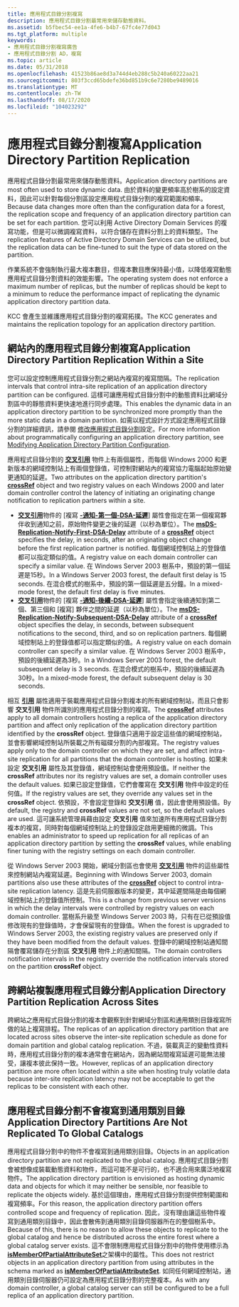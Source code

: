 ```yaml
---
title: 應用程式目錄分割複寫
description: 應用程式目錄分割最常用來儲存動態資料。
ms.assetid: b5fbec54-ee1a-4fe6-b4b7-67fc4e77d043
ms.tgt_platform: multiple
keywords:
- 應用程式目錄分割複寫廣告
- 應用程式目錄分割 AD，複寫
ms.topic: article
ms.date: 05/31/2018
ms.openlocfilehash: 41523b86ae8d3a744d4eb288c5b240a60222aa21
ms.sourcegitcommit: 803f3ccd65bdefe36bd851b9c6e7280be9489016
ms.translationtype: MT
ms.contentlocale: zh-TW
ms.lasthandoff: 08/17/2020
ms.locfileid: "104023292"
---
```

# <a name="application-directory-partition-replication"></a><span data-ttu-id="e5098-105">應用程式目錄分割複寫</span><span class="sxs-lookup"><span data-stu-id="e5098-105">Application Directory Partition Replication</span></span>

<span data-ttu-id="e5098-106">應用程式目錄分割最常用來儲存動態資料。</span><span class="sxs-lookup"><span data-stu-id="e5098-106">Application directory partitions are most often used to store dynamic data.</span></span> <span data-ttu-id="e5098-107">由於資料的變更頻率高於樹系的設定資料，因此可以針對每個分割區設定應用程式目錄分割的複寫範圍和頻率。</span><span class="sxs-lookup"><span data-stu-id="e5098-107">Because data changes more often than the configuration data for a forest, the replication scope and frequency of an application directory partition can be set for each partition.</span></span> <span data-ttu-id="e5098-108">您可以利用 Active Directory Domain Services 的複寫功能，但是可以微調複寫資料，以符合儲存在資料分割上的資料類型。</span><span class="sxs-lookup"><span data-stu-id="e5098-108">The replication features of Active Directory Domain Services can be utilized, but the replication data can be fine-tuned to suit the type of data stored on the partition.</span></span>

<span data-ttu-id="e5098-109">作業系統不會強制執行最大複本數目，但複本數目應保持最小值，以降低複寫動態應用程式目錄分割資料的效能影響。</span><span class="sxs-lookup"><span data-stu-id="e5098-109">The operating system does not enforce a maximum number of replicas, but the number of replicas should be kept to a minimum to reduce the performance impact of replicating the dynamic application directory partition data.</span></span>

<span data-ttu-id="e5098-110">KCC 會產生並維護應用程式目錄分割的複寫拓撲。</span><span class="sxs-lookup"><span data-stu-id="e5098-110">The KCC generates and maintains the replication topology for an application directory partition.</span></span>

## <a name="application-directory-partition-replication-within-a-site"></a><span data-ttu-id="e5098-111">網站內的應用程式目錄分割複寫</span><span class="sxs-lookup"><span data-stu-id="e5098-111">Application Directory Partition Replication Within a Site</span></span>

<span data-ttu-id="e5098-112">您可以設定控制應用程式目錄分割之網站內複寫的複寫間隔。</span><span class="sxs-lookup"><span data-stu-id="e5098-112">The replication intervals that control intra-site replication of an application directory partition can be configured.</span></span> <span data-ttu-id="e5098-113">這樣可讓應用程式目錄分割中的動態資料比網域分割區中的靜態資料更快速地進行同步處理。</span><span class="sxs-lookup"><span data-stu-id="e5098-113">This enables the dynamic data in an application directory partition to be synchronized more promptly than the more static data in a domain partition.</span></span> <span data-ttu-id="e5098-114">如需以程式設計方式設定應用程式目錄分割的詳細資訊，請參閱 [修改應用程式目錄分割](modifying-application-directory-partition-configuration.md)設定。</span><span class="sxs-lookup"><span data-stu-id="e5098-114">For more information about programmatically configuring an application directory partition, see [Modifying Application Directory Partition Configuration](modifying-application-directory-partition-configuration.md).</span></span>

<span data-ttu-id="e5098-115">應用程式目錄分割的 [**交叉引用**](/windows/desktop/ADSchema/c-crossref) 物件上有兩個屬性，而每個 Windows 2000 和更新版本的網域控制站上有兩個登錄值，可控制對網站內的複寫協力電腦起始原始變更通知的延遲。</span><span class="sxs-lookup"><span data-stu-id="e5098-115">Two attributes on the application directory partition's [**crossRef**](/windows/desktop/ADSchema/c-crossref) object and two registry values on each Windows 2000 and later domain controller control the latency of initiating an originating change notification to replication partners within a site.</span></span>

-   <span data-ttu-id="e5098-116">[**交叉引用**](/windows/desktop/ADSchema/c-crossref)物件的 [複寫 [**-通知-第一個-DSA-延遲**](/windows/desktop/ADSchema/a-msds-replication-notify-first-dsa-delay)] 屬性會指定在第一個複寫夥伴收到通知之前，原始物件變更之後的延遲（以秒為單位）。</span><span class="sxs-lookup"><span data-stu-id="e5098-116">The [**msDS-Replication-Notify-First-DSA-Delay**](/windows/desktop/ADSchema/a-msds-replication-notify-first-dsa-delay) attribute of a [**crossRef**](/windows/desktop/ADSchema/c-crossref) object specifies the delay, in seconds, after an originating object change before the first replication partner is notified.</span></span> <span data-ttu-id="e5098-117">每個網域控制站上的登錄值都可以指定類似的值。</span><span class="sxs-lookup"><span data-stu-id="e5098-117">A registry value on each domain controller can specify a similar value.</span></span> <span data-ttu-id="e5098-118">在 Windows Server 2003 樹系中，預設的第一個延遲是15秒。</span><span class="sxs-lookup"><span data-stu-id="e5098-118">In a Windows Server 2003 forest, the default first delay is 15 seconds.</span></span> <span data-ttu-id="e5098-119">在混合模式的樹系中，預設的第一個延遲是五分鐘。</span><span class="sxs-lookup"><span data-stu-id="e5098-119">In a mixed-mode forest, the default first delay is five minutes.</span></span>
-   <span data-ttu-id="e5098-120">[**交叉引用**](/windows/desktop/ADSchema/c-crossref)物件的 [複寫 [**-通知-後續-DSA-延遲**](/windows/desktop/ADSchema/a-msds-replication-notify-subsequent-dsa-delay)] 屬性會指定後續通知到第二個、第三個和 [複寫] 夥伴之間的延遲（以秒為單位）。</span><span class="sxs-lookup"><span data-stu-id="e5098-120">The [**msDS-Replication-Notify-Subsequent-DSA-Delay**](/windows/desktop/ADSchema/a-msds-replication-notify-subsequent-dsa-delay) attribute of a [**crossRef**](/windows/desktop/ADSchema/c-crossref) object specifies the delay, in seconds, between subsequent notifications to the second, third, and so on replication partners.</span></span> <span data-ttu-id="e5098-121">每個網域控制站上的登錄值都可以指定類似的值。</span><span class="sxs-lookup"><span data-stu-id="e5098-121">A registry value on each domain controller can specify a similar value.</span></span> <span data-ttu-id="e5098-122">在 Windows Server 2003 樹系中，預設的後續延遲為3秒。</span><span class="sxs-lookup"><span data-stu-id="e5098-122">In a Windows Server 2003 forest, the default subsequent delay is 3 seconds.</span></span> <span data-ttu-id="e5098-123">在混合模式的樹系中，預設的後續延遲為30秒。</span><span class="sxs-lookup"><span data-stu-id="e5098-123">In a mixed-mode forest, the default subsequent delay is 30 seconds.</span></span>

<span data-ttu-id="e5098-124">相互 [**引用**](/windows/desktop/ADSchema/c-crossref) 屬性適用于裝載應用程式目錄分割複本的所有網域控制站，而且只會影響 **交叉引用** 物件所識別的應用程式目錄分割的複寫。</span><span class="sxs-lookup"><span data-stu-id="e5098-124">The [**crossRef**](/windows/desktop/ADSchema/c-crossref) attributes apply to all domain controllers hosting a replica of the application directory partition and affect only replication of the application directory partition identified by the **crossRef** object.</span></span> <span data-ttu-id="e5098-125">登錄值只適用于設定這些值的網域控制站，並會影響網域控制站所裝載之所有磁碟分割的內部複寫。</span><span class="sxs-lookup"><span data-stu-id="e5098-125">The registry values apply only to the domain controller on which they are set, and affect intra-site replication for all partitions that the domain controller is hosting.</span></span> <span data-ttu-id="e5098-126">如果未設定 **交叉引用** 屬性及其登錄值，網域控制站會使用預設值。</span><span class="sxs-lookup"><span data-stu-id="e5098-126">If neither the **crossRef** attributes nor its registry values are set, a domain controller uses the default values.</span></span> <span data-ttu-id="e5098-127">如果已設定登錄值，它們會覆寫在 **交叉引用** 物件中設定的任何值。</span><span class="sxs-lookup"><span data-stu-id="e5098-127">If the registry values are set, they override any values set in the **crossRef** object.</span></span> <span data-ttu-id="e5098-128">依預設，不會設定登錄和 **交叉引用** 值，因此會使用預設值。</span><span class="sxs-lookup"><span data-stu-id="e5098-128">By default, the registry and **crossRef** values are not set, so the default values are used.</span></span> <span data-ttu-id="e5098-129">這可讓系統管理員藉由設定 **交叉引用** 值來加速所有應用程式目錄分割複本的複寫，同時對每個網域控制站上的登錄設定啟用更細微的微調。</span><span class="sxs-lookup"><span data-stu-id="e5098-129">This enables an administrator to speed up replication for all replicas of an application directory partition by setting the **crossRef** values, while enabling finer tuning with the registry settings on each domain controller.</span></span>

<span data-ttu-id="e5098-130">從 Windows Server 2003 開始，網域分割區也會使用 [**交叉引用**](/windows/desktop/ADSchema/c-crossref) 物件的這些屬性來控制網站內複寫延遲。</span><span class="sxs-lookup"><span data-stu-id="e5098-130">Beginning with Windows Server 2003, domain partitions also use these attributes of the [**crossRef**](/windows/desktop/ADSchema/c-crossref) object to control intra-site replication latency.</span></span> <span data-ttu-id="e5098-131">這是先前伺服器版本的變更，其中延遲間隔是由每個網域控制站上的登錄值所控制。</span><span class="sxs-lookup"><span data-stu-id="e5098-131">This is a change from previous server versions in which the delay intervals were controlled by registry values on each domain controller.</span></span> <span data-ttu-id="e5098-132">當樹系升級至 Windows Server 2003 時，只有在已從預設值修改現有的登錄值時，才會保留現有的登錄值。</span><span class="sxs-lookup"><span data-stu-id="e5098-132">When the forest is upgraded to Windows Server 2003, the existing registry values are preserved only if they have been modified from the default values.</span></span> <span data-ttu-id="e5098-133">登錄中的網域控制站通知間隔會覆寫儲存在分割區 **交叉引用** 物件上的通知間隔。</span><span class="sxs-lookup"><span data-stu-id="e5098-133">The domain controllers notification intervals in the registry override the notification intervals stored on the partition **crossRef** object.</span></span>

## <a name="application-directory-partition-replication-across-sites"></a><span data-ttu-id="e5098-134">跨網站複製應用程式目錄分割</span><span class="sxs-lookup"><span data-stu-id="e5098-134">Application Directory Partition Replication Across Sites</span></span>

<span data-ttu-id="e5098-135">跨網站之應用程式目錄分割的複本會觀察到針對網域分割區和通用類別目錄複寫所做的站上複寫排程。</span><span class="sxs-lookup"><span data-stu-id="e5098-135">The replicas of an application directory partition that are located across sites observe the inter-site replication schedule as done for domain partition and global catalog replication.</span></span> <span data-ttu-id="e5098-136">不過，裝載真正的變動性資料時，應用程式目錄分割的複本通常會在網站內，因為網站間複寫延遲可能無法接受，讓複本彼此保持一致。</span><span class="sxs-lookup"><span data-stu-id="e5098-136">However, replicas of an application directory partition are more often located within a site when hosting truly volatile data because inter-site replication latency may not be acceptable to get the replicas to be consistent with each other.</span></span>

## <a name="application-directory-partitions-are-not-replicated-to-global-catalogs"></a><span data-ttu-id="e5098-137">應用程式目錄分割不會複寫到通用類別目錄</span><span class="sxs-lookup"><span data-stu-id="e5098-137">Application Directory Partitions Are Not Replicated To Global Catalogs</span></span>

<span data-ttu-id="e5098-138">應用程式目錄分割中的物件不會複寫到通用類別目錄。</span><span class="sxs-lookup"><span data-stu-id="e5098-138">Objects in an application directory partition are not replicated to the global catalog.</span></span> <span data-ttu-id="e5098-139">應用程式目錄分割會被想像成裝載動態資料和物件，而這可能不是可行的，也不適合用來廣泛地複寫物件。</span><span class="sxs-lookup"><span data-stu-id="e5098-139">The application directory partition is envisioned as hosting dynamic data and objects for which it may neither be sensible, nor feasible to replicate the objects widely.</span></span> <span data-ttu-id="e5098-140">基於這個理由，應用程式目錄分割提供控制範圍和複寫頻率。</span><span class="sxs-lookup"><span data-stu-id="e5098-140">For this reason, the application directory partition offers controlled scope and frequency of replication.</span></span> <span data-ttu-id="e5098-141">因此，沒有理由讓這些物件複寫到通用類別目錄中，因此會散佈到通用類別目錄伺服器所在的整個樹系中。</span><span class="sxs-lookup"><span data-stu-id="e5098-141">Because of this, there is no reason to allow these objects to replicate to the global catalog and hence be distributed across the entire forest where a global catalog server exists.</span></span> <span data-ttu-id="e5098-142">這不會限制應用程式目錄分割中的物件使用標示為 [**isMemberOfPartialAttributeSet**](/windows/desktop/ADSchema/a-ismemberofpartialattributeset)之架構中的屬性。</span><span class="sxs-lookup"><span data-stu-id="e5098-142">This does not restrict objects in an application directory partition from using attributes in the schema marked as [**isMemberOfPartialAttributeSet**](/windows/desktop/ADSchema/a-ismemberofpartialattributeset).</span></span> <span data-ttu-id="e5098-143">如同任何網域控制站，通用類別目錄伺服器仍可設定為應用程式目錄分割的完整複本。</span><span class="sxs-lookup"><span data-stu-id="e5098-143">As with any domain controller, a global catalog server can still be configured to be a full replica of an application directory partition.</span></span>

 

 
